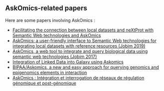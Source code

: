 <!--
.. title: Publications
.. slug: publications
.. date: 2022-02-25 12:51:18 UTC+02:00
.. tags:
.. category:
.. link:
.. description:
.. type: text
-->

## AskOmics-related papers

Here are some papers involving AskOmics :

* [Facilitating the connection between local datasets and neXtProt with Semantic Web technologies and AskOmics](../docs/jobim2020_askomics_5slides.pdf)
* [AskOmics: a user-friendly interface to Semantic Web technologies for integrating local datasets with reference resources (Jobim 2019)](https://hal.archives-ouvertes.fr/hal-02401750)
* [AskOmics, a web tool to integrate and query biological data using semantic web technologies (Jobim 2017)](https://hal.archives-ouvertes.fr/hal-01577425)
* [Integration of Linked Data into Galaxy using Askomics](https://hal.archives-ouvertes.fr/hal-01576870)
* [BIPAA/Askomics, a new and easy approach for querying genomics and epigenomics elements in interaction](https://hal.archives-ouvertes.fr/hal-01391080)
* [AskOmics : Intégration et interrogation de réseaux de régulation génomique et post-génomique](https://hal.archives-ouvertes.fr/hal-01184903)
